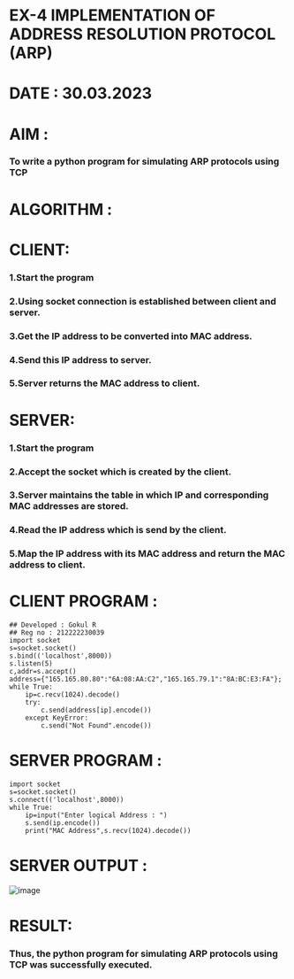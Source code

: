 # EX-4 IMPLEMENTATION OF ADDRESS RESOLUTION PROTOCOL (ARP)
# DATE : 30.03.2023
# AIM :
### To write a python program for simulating ARP protocols using TCP

# ALGORITHM :
# CLIENT:
### 1.Start the program
### 2.Using socket connection is established between client and server.
### 3.Get the IP address to be converted into MAC address.
### 4.Send this IP address to server.
### 5.Server returns the MAC address to client.
# SERVER:
### 1.Start the program
### 2.Accept the socket which is created by the client.
### 3.Server maintains the table in which IP and corresponding MAC addresses are stored.
### 4.Read the IP address which is send by the client.
### 5.Map the IP address with its MAC address and return the MAC address to client.

# CLIENT PROGRAM :
```PY
## Developed : Gokul R
## Reg no : 212222230039
import socket
s=socket.socket()
s.bind(('localhost',8000))
s.listen(5)
c,addr=s.accept()
address={"165.165.80.80":"6A:08:AA:C2","165.165.79.1":"8A:BC:E3:FA"};
while True:
    ip=c.recv(1024).decode()
    try:
        c.send(address[ip].encode())
    except KeyError:
        c.send("Not Found".encode())

```
# SERVER PROGRAM :
```PY
import socket
s=socket.socket()
s.connect(('localhost',8000))
while True:
    ip=input("Enter logical Address : ")
    s.send(ip.encode())
    print("MAC Address",s.recv(1024).decode())

```
# SERVER OUTPUT :
![image](https://github.com/chetansathishkumar/EX-4/assets/75260837/ce9ef42f-9d05-44f6-b071-7befce81af5b)
# RESULT:
### Thus, the python program for simulating ARP protocols using TCP was successfully executed.



